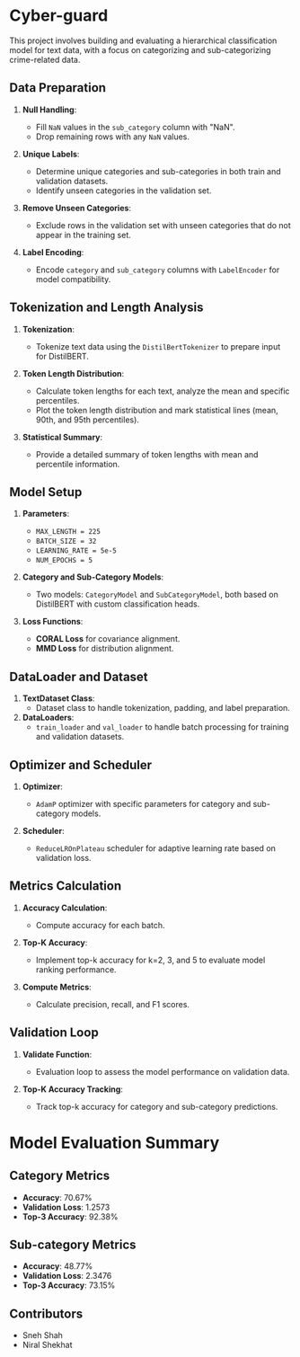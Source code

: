 # Cyber-guard

This project involves building and evaluating a hierarchical classification model for text data, with a focus on categorizing and sub-categorizing crime-related data.

## Data Preparation

1. **Null Handling**:
    - Fill `NaN` values in the `sub_category` column with "NaN".
    - Drop remaining rows with any `NaN` values.

2. **Unique Labels**:
    - Determine unique categories and sub-categories in both train and validation datasets.
    - Identify unseen categories in the validation set.

3. **Remove Unseen Categories**:
    - Exclude rows in the validation set with unseen categories that do not appear in the training set.

4. **Label Encoding**:
    - Encode `category` and `sub_category` columns with `LabelEncoder` for model compatibility.


## Tokenization and Length Analysis

1. **Tokenization**:
    - Tokenize text data using the `DistilBertTokenizer` to prepare input for DistilBERT.

2. **Token Length Distribution**:
    - Calculate token lengths for each text, analyze the mean and specific percentiles.
    - Plot the token length distribution and mark statistical lines (mean, 90th, and 95th percentiles).

3. **Statistical Summary**:
    - Provide a detailed summary of token lengths with mean and percentile information.

## Model Setup

1. **Parameters**:
    - `MAX_LENGTH = 225`
    - `BATCH_SIZE = 32`
    - `LEARNING_RATE = 5e-5`
    - `NUM_EPOCHS = 5`

2. **Category and Sub-Category Models**:
    - Two models: `CategoryModel` and `SubCategoryModel`, both based on DistilBERT with custom classification heads.

3. **Loss Functions**:
    - **CORAL Loss** for covariance alignment.
    - **MMD Loss** for distribution alignment.

## DataLoader and Dataset

1. **TextDataset Class**:
    - Dataset class to handle tokenization, padding, and label preparation.
2. **DataLoaders**:
    - `train_loader` and `val_loader` to handle batch processing for training and validation datasets.

## Optimizer and Scheduler

1. **Optimizer**:
    - `AdamP` optimizer with specific parameters for category and sub-category models.

2. **Scheduler**:
    - `ReduceLROnPlateau` scheduler for adaptive learning rate based on validation loss.

## Metrics Calculation

1. **Accuracy Calculation**:
    - Compute accuracy for each batch.

2. **Top-K Accuracy**:
    - Implement top-k accuracy for k=2, 3, and 5 to evaluate model ranking performance.

3. **Compute Metrics**:
    - Calculate precision, recall, and F1 scores.

## Validation Loop

1. **Validate Function**:
    - Evaluation loop to assess the model performance on validation data.
      
2. **Top-K Accuracy Tracking**:
    - Track top-k accuracy for category and sub-category predictions.
  

  
# Model Evaluation Summary

## Category Metrics

- **Accuracy**: 70.67%
- **Validation Loss**: 1.2573
- **Top-3 Accuracy**: 92.38%


## Sub-category Metrics

- **Accuracy**: 48.77%
- **Validation Loss**: 2.3476
- **Top-3 Accuracy**: 73.15%


## Contributors
- Sneh Shah
- Niral Shekhat

